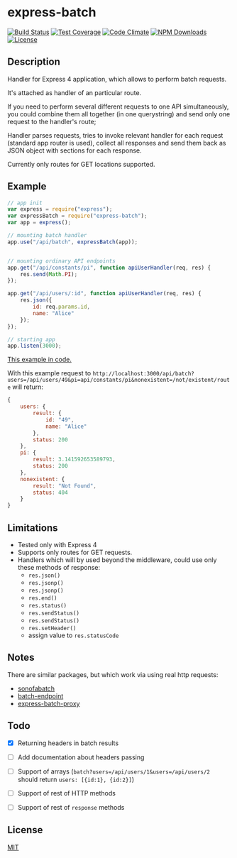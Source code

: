 express-batch
=============

[![Build Status][travis-img]][travis-url]
[![Test Coverage][coveralls-img]][coveralls-url]
[![Code Climate][codeclimate-img]][codeclimate-url]
[![NPM Downloads][downloads-img]][downloads-url]
[![License][license-img]][license-url]

## Description

Handler for Express 4 application, which allows to perform batch requests.

It's attached as handler of an particular route.

If you need to perform several different requests to one API simultaneously, you could combine them all together (in one querystring) and send only one request to the handler's route;  

Handler parses requests, tries to invoke relevant handler for each request (standard app router is used), collect all responses and send them back as JSON object with sections for each response.

Currently only routes for GET locations supported.

## Example

```js
// app init
var express = require("express");
var expressBatch = require("express-batch");
var app = express();

// mounting batch handler
app.use("/api/batch", expressBatch(app));


// mounting ordinary API endpoints
app.get("/api/constants/pi", function apiUserHandler(req, res) {
    res.send(Math.PI);
});

app.get("/api/users/:id", function apiUserHandler(req, res) {
    res.json({
        id: req.params.id,
        name: "Alice"
    });
});

// starting app
app.listen(3000);
```
[This example in code.](example)

With this example request to  `http://localhost:3000/api/batch?users=/api/users/49&pi=api/constants/pi&nonexistent=/not/existent/route` will return:

```js
{
    users: {
        result: {
            id: "49",
            name: "Alice"
        },
        status: 200
    },
    pi: {
        result: 3.141592653589793,
        status: 200
    },
    nonexistent: {
        result: "Not Found",
        status: 404
    }
}
```


## Limitations
* Tested only with Express 4
* Supports only routes for GET requests.
* Handlers which will bу used beyond the middleware, could use only these methods of response:
  - `res.json()`
  - `res.jsonp()`
  - `res.jsonp()`
  - `res.end()`
  - `res.status()`
  - `res.sendStatus()`
  - `res.sendStatus()`
  - `res.setHeader()`
  -  assign value to `res.statusCode` 
    
## Notes

 There are similar packages, but which work via using real http requests:
- [sonofabatch](https://www.npmjs.org/package/sonofabatch)   
- [batch-endpoint](https://www.npmjs.org/package/batch-endpoint)
- [express-batch-proxy](https://github.com/codastic/express-batch-proxy)


## Todo
- [x] Returning headers in batch results
- [ ] Add documentation about headers passing 
- [ ] Support of arrays (`batch?users=/api/users/1&users=/api/users/2` should return `users: [{id:1}, {id:2}]`)
- [ ] Support of rest of HTTP methods
- [ ] Support of rest of `response` methods
   
   
## License

  [MIT](LICENSE)

[travis-img]: https://travis-ci.org/yarikos/express-batch.svg?branch=master
[travis-url]: https://travis-ci.org/yarikos/express-batch
[downloads-img]: https://img.shields.io/npm/dm/express-batch.svg
[downloads-url]: https://npmjs.org/package/express-batch
[license-img]: https://img.shields.io/npm/l/express-batch.svg
[license-url]: LICENSE
[coveralls-img]: https://img.shields.io/coveralls/yarikos/express-batch.svg
[coveralls-url]: https://coveralls.io/r/yarikos/express-batch
[codeclimate-img]: https://img.shields.io/codeclimate/github/yarikos/express-batch.svg
[codeclimate-url]: https://codeclimate.com/github/yarikos/express-batch 
